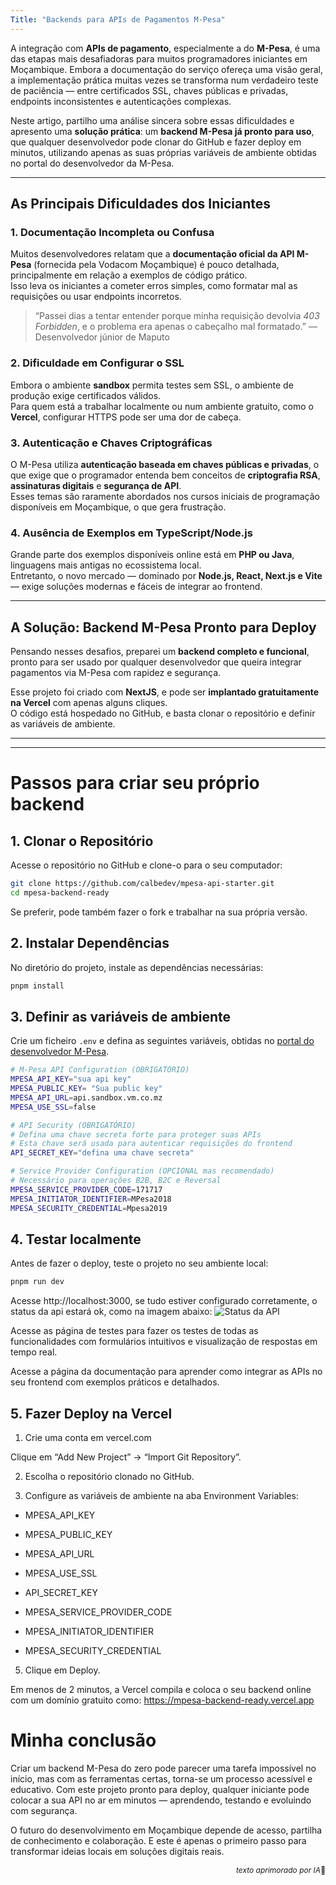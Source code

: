 ```yaml
---
Title: "Backends para APIs de Pagamentos M-Pesa"
---
```


A integração com **APIs de pagamento**, especialmente a do **M-Pesa**, é uma das etapas mais desafiadoras para muitos programadores iniciantes em Moçambique. Embora a documentação do serviço ofereça uma visão geral, a implementação prática muitas vezes se transforma num verdadeiro teste de paciência — entre certificados SSL, chaves públicas e privadas, endpoints inconsistentes e autenticações complexas.

Neste artigo, partilho uma análise sincera sobre essas dificuldades e apresento uma **solução prática**: um **backend M-Pesa já pronto para uso**, que qualquer desenvolvedor pode clonar do GitHub e fazer deploy em minutos, utilizando apenas as suas próprias variáveis de ambiente obtidas no portal do desenvolvedor da M-Pesa.

---

## As Principais Dificuldades dos Iniciantes

### 1. Documentação Incompleta ou Confusa

Muitos desenvolvedores relatam que a **documentação oficial da API M-Pesa** (fornecida pela Vodacom Moçambique) é pouco detalhada, principalmente em relação a exemplos de código prático.  
Isso leva os iniciantes a cometer erros simples, como formatar mal as requisições ou usar endpoints incorretos.

> “Passei dias a tentar entender porque minha requisição devolvia *403 Forbidden*, e o problema era apenas o cabeçalho mal formatado.” — Desenvolvedor júnior de Maputo

### 2. Dificuldade em Configurar o SSL

Embora o ambiente **sandbox** permita testes sem SSL, o ambiente de produção exige certificados válidos.  
Para quem está a trabalhar localmente ou num ambiente gratuito, como o **Vercel**, configurar HTTPS pode ser uma dor de cabeça.

### 3. Autenticação e Chaves Criptográficas

O M-Pesa utiliza **autenticação baseada em chaves públicas e privadas**, o que exige que o programador entenda bem conceitos de **criptografia RSA**, **assinaturas digitais** e **segurança de API**.  
Esses temas são raramente abordados nos cursos iniciais de programação disponíveis em Moçambique, o que gera frustração.

### 4. Ausência de Exemplos em TypeScript/Node.js

Grande parte dos exemplos disponíveis online está em **PHP ou Java**, linguagens mais antigas no ecossistema local.  
Entretanto, o novo mercado — dominado por **Node.js, React, Next.js e Vite** — exige soluções modernas e fáceis de integrar ao frontend.

---

## A Solução: Backend M-Pesa Pronto para Deploy

Pensando nesses desafios, preparei um **backend completo e funcional**, pronto para ser usado por qualquer desenvolvedor que queira integrar pagamentos via M-Pesa com rapidez e segurança.

Esse projeto foi criado com **NextJS**, e pode ser **implantado gratuitamente na Vercel** com apenas alguns cliques.  
O código está hospedado no GitHub, e basta clonar o repositório e definir as variáveis de ambiente.

---
--- 

# Passos para criar seu próprio backend

## 1. Clonar o Repositório

Acesse o repositório no GitHub e clone-o para o seu computador:

```bash
git clone https://github.com/calbedev/mpesa-api-starter.git
cd mpesa-backend-ready
```
Se preferir, pode também fazer o fork e trabalhar na sua própria versão.

## 2. Instalar Dependências

No diretório do projeto, instale as dependências necessárias:

```bash
pnpm install
```

## 3. Definir as variáveis de ambiente

Crie um ficheiro `.env` e defina as seguintes variáveis, obtidas no [portal do desenvolvedor M-Pesa](https://developer.mpesa.vm.co.mz/).


```bash
# M-Pesa API Configuration (OBRIGATÓRIO)
MPESA_API_KEY="sua api key"
MPESA_PUBLIC_KEY= "Sua public key"
MPESA_API_URL=api.sandbox.vm.co.mz 
MPESA_USE_SSL=false

# API Security (OBRIGATÓRIO)
# Defina uma chave secreta forte para proteger suas APIs
# Esta chave será usada para autenticar requisições do frontend
API_SECRET_KEY="defina uma chave secreta"

# Service Provider Configuration (OPCIONAL mas recomendado)
# Necessário para operações B2B, B2C e Reversal
MPESA_SERVICE_PROVIDER_CODE=171717
MPESA_INITIATOR_IDENTIFIER=MPesa2018
MPESA_SECURITY_CREDENTIAL=Mpesa2019
```

## 4. Testar localmente

Antes de fazer o deploy, teste o projeto no seu ambiente local:

```bash
pnpm run dev
```
Acesse http://localhost:3000, se tudo estiver configurado corretamente, o status da api estará ok, como na imagem abaixo:
![Status da API](/status.jpeg)

Acesse as página de testes para fazer os testes de todas as funcionalidades com formulários intuitivos e visualização de respostas em tempo real.

Acesse a página da documentação para aprender como integrar as APIs no seu frontend com exemplos práticos e detalhados.

## 5. Fazer Deploy na Vercel

1. Crie uma conta em vercel.com

Clique em “Add New Project” → “Import Git Repository”.

2. Escolha o repositório clonado no GitHub.

3. Configure as variáveis de ambiente na aba Environment Variables:

  - MPESA_API_KEY

  - MPESA_PUBLIC_KEY

  - MPESA_API_URL

  - MPESA_USE_SSL

  - API_SECRET_KEY

  - MPESA_SERVICE_PROVIDER_CODE
  - MPESA_INITIATOR_IDENTIFIER 
  - MPESA_SECURITY_CREDENTIAL

5. Clique em Deploy.

Em menos de 2 minutos, a Vercel compila e coloca o seu backend online com um domínio gratuito como:
https://mpesa-backend-ready.vercel.app

# Minha conclusão

Criar um backend M-Pesa do zero pode parecer uma tarefa impossível no início, mas com as ferramentas certas, torna-se um processo acessível e educativo.
Com este projeto pronto para deploy, qualquer iniciante pode colocar a sua API no ar em minutos — aprendendo, testando e evoluindo com segurança.

O futuro do desenvolvimento em Moçambique depende de acesso, partilha de conhecimento e colaboração.
E este é apenas o primeiro passo para transformar ideias locais em soluções digitais reais.

<p align="right" style="font-size: 12px;"><i> texto aprimorado por IA</i>🤖</p>
